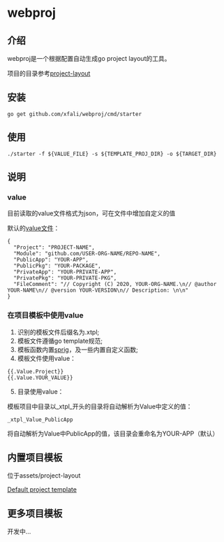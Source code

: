 # webproj

## 介绍

webproj是一个根据配置自动生成go project layout的工具。

项目的目录参考[project-layout](https://github.com/golang-standards/project-layout)

## 安装
```
go get github.com/xfali/webproj/cmd/starter
```

## 使用
```
./starter -f ${VALUE_FILE} -s ${TEMPLATE_PROJ_DIR} -o ${TARGET_DIR}
```

## 说明
### value
目前读取的value文件格式为json，可在文件中增加自定义的值

默认的[value文件](configs/value.json)：
```
{
  "Project": "PROJECT-NAME",
  "Module": "github.com/USER-ORG-NAME/REPO-NAME",
  "PublicApp": "YOUR-APP",
  "PublicPkg": "YOUR-PACKAGE",
  "PrivateApp": "YOUR-PRIVATE-APP",
  "PrivatePkg": "YOUR-PRIVATE-PKG",
  "FileComment": "// Copyright (C) 2020, YOUR-ORG-NAME.\n// @author YOUR-NAME\n// @version YOUR-VERSION\n// Description: \n\n"
}
```
### 在项目模板中使用value
1. 识别的模板文件后缀名为.xtpl;
2. 模板文件遵循go template规范;
3. 模板函数内置[sprig](https://github.com/Masterminds/sprig)，及一些内置自定义函数;
4. 模板文件使用value： 
```
{{.Value.Project}}
{{.Value.YOUR_VALUE}}
```
5. 目录使用value： 

模板项目中目录以_xtpl_开头的目录将自动解析为Value中定义的值：
```
_xtpl_Value_PublicApp
```
将自动解析为Value中PublicApp的值，该目录会重命名为YOUR-APP（默认）

## 内置项目模板
位于assets/project-layout

[Default project template](assets/project-layout)

## 更多项目模板
开发中...

